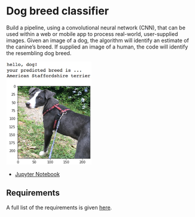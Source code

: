 [//]: # (Image References)

[image1]: ./images/sample_dog_output.png "Sample Output"

# Dog breed classifier

Build a pipeline, using a convolutional neural network (CNN), that can be used within a web or mobile app to process real-world, user-supplied images. Given an image of a dog, the algorithm will identify an estimate of the canine’s breed. If supplied an image of a human, the code will identify the resembling dog breed.  

![Sample Output][image1]
*	[Jupyter Notebook](https://nbviewer.jupyter.org/github/vgkortsas/Online_courses/blob/master/Udacity_Deep_Learning_Nanodegree/Dog_Breed_Classifier/dog_app.ipynb)



## Requirements
A full list of the requirements is given [here](https://github.com/vgkortsas/Online_courses/blob/master/Udacity_Deep_Learning_Nanodegree/Dog_Breed_Classifier/requirements.txt).